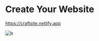 # Create Your Website

https://craftsite.netlify.app

![b](https://user-images.githubusercontent.com/114215415/215313042-3a6eb811-02af-48fb-bca3-d9cb4767c716.PNG)
